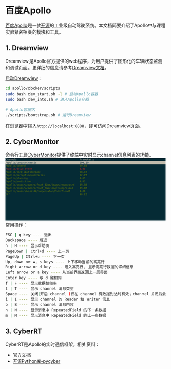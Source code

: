 # 百度Apollo

[百度Apollo](https://www.apollo.auto/)是一款[开源](https://github.com/ApolloAuto/apollo)的工业级自动驾驶系统。本文档简要介绍了Apollo中与课程实验紧密相关的模块和工具。

## 1. Dreamview
Dreamview是Apollo官方提供的web程序，为用户提供了图形化的车辆状态监测和调试页面。更详细的信息请参考[Dreamview文档](https://developer.apollo.auto/Apollo-Homepage-Document/Apollo_Doc_CN_6_0/%E5%BF%AB%E9%80%9F%E4%B8%8A%E6%89%8B/Dreamview%E7%AE%80%E4%BB%8B/)。

[启动Dreamview](https://developer.apollo.auto/Apollo-Homepage-Document/Apollo_Doc_CN_6_0/%E5%BF%AB%E9%80%9F%E4%B8%8A%E6%89%8B/%E4%BD%BF%E7%94%A8Dreamview%E6%9F%A5%E7%9C%8B%E6%95%B0%E6%8D%AE%E5%8C%85)：
```bash
cd apollo/docker/scripts
sudo bash dev_start.sh -l # 启动Apollo容器
sudo bash dev_into.sh # 进入Apollo容器

# Apollo容器内
./scripts/bootstrap.sh # 运行Dreamview
```
在浏览器中输入`http://localhost:8888`，即可访问Dreamview页面。

## 2. CyberMonitor
命令行工具[CyberMonitor](https://developer.apollo.auto/Apollo-Homepage-Document/Apollo_Doc_CN_6_0/%E4%B8%8A%E6%9C%BA%E4%BD%BF%E7%94%A8%E6%95%99%E7%A8%8B/%E5%AE%9E%E6%97%B6%E9%80%9A%E4%BF%A1%E6%A1%86%E6%9E%B6CyberRT%E7%9A%84%E4%BD%BF%E7%94%A8/%E4%BD%BF%E7%94%A8CyberMonitor%E6%9F%A5%E7%9C%8BChannel%E6%95%B0%E6%8D%AE%E5%AE%9E%E8%B7%B5/)提供了终端中实时显示channel信息列表的功能。
![image](assets/cyber_monitor.png)
常用操作：
```bash
ESC | q key ---- 退出
Backspace ---- 后退
h | H ---- 显示帮助页
PageDown | Ctrl+d ---- 上一页
PageUp | Ctrl+u ---- 下一页
Up, down or w, s keys ---- 上下移动当前的高亮行
Right arrow or d key ---- 进入高亮行, 显示高亮行数据的详细信息
Left arrow or a key ---- 从当前界面返回上一层界面
Enter key ---- 与 d 键相同
f | F ---- 显示数据帧频率
t | T ---- 显示 channel 消息类型
Space ---- 关闭|开启 channel (仅在 channel 有数据到达时有效；channel 关闭后会变成黄色)
i | I ---- 显示 channel 的 Reader 和 Writer 信息
b | B ---- 显示 channel 消息内容
n | N ---- 显示消息中 RepeatedField 的下一条数据
m | M ---- 显示消息中 RepeatedField 的上一条数据
```


## 3. CyberRT
CyberRT是Apollo的实时通信框架，相关资料：

- [官方文档](https://developer.apollo.auto/Apollo-Homepage-Document/Apollo_Doc_CN_6_0/%E4%B8%8A%E6%9C%BA%E4%BD%BF%E7%94%A8%E6%95%99%E7%A8%8B/%E5%AE%9E%E6%97%B6%E9%80%9A%E4%BF%A1%E6%A1%86%E6%9E%B6CyberRT%E7%9A%84%E4%BD%BF%E7%94%A8/CyberRT%E4%BB%8B%E7%BB%8D/)
- [开源Python库-pycyber](https://github.com/daohu527/pycyber)